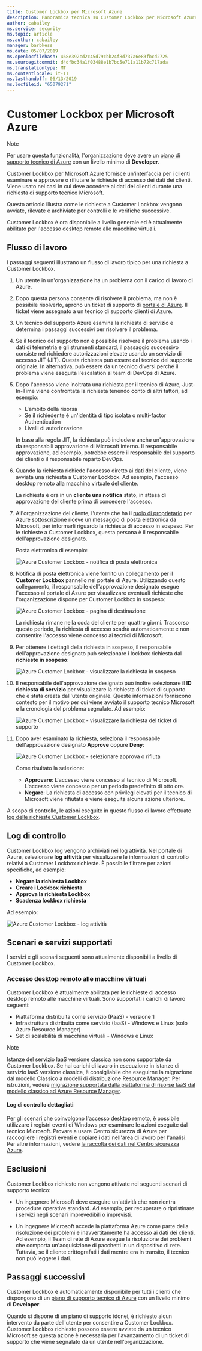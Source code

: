 ```yaml
---
title: Customer Lockbox per Microsoft Azure
description: Panoramica tecnica su Customer Lockbox per Microsoft Azure, che consente di controllare l'accesso del provider di cloud quando Microsoft potrebbe dover accedere ai dati dei clienti.
author: cabailey
ms.service: security
ms.topic: article
ms.author: cabailey
manager: barbkess
ms.date: 05/07/2019
ms.openlocfilehash: 468e392cd2c45d79cbb24f8d737a6e83fbcd2725
ms.sourcegitcommit: d4dfbc34a1f03488e1b7bc5e711a11b72c717ada
ms.translationtype: MT
ms.contentlocale: it-IT
ms.lasthandoff: 06/13/2019
ms.locfileid: "65079271"
---
```

# <a name="customer-lockbox-for-microsoft-azure"></a>Customer Lockbox per Microsoft Azure

> [!NOTE]
> Per usare questa funzionalità, l'organizzazione deve avere un [piano di supporto tecnico di Azure](https://azure.microsoft.com/support/plans/) con un livello minimo di **Developer**.

Customer Lockbox per Microsoft Azure fornisce un'interfaccia per i clienti esaminare e approvare o rifiutare le richieste di accesso dei dati dei clienti. Viene usato nei casi in cui deve accedere ai dati dei clienti durante una richiesta di supporto tecnico Microsoft.

Questo articolo illustra come le richieste a Customer Lockbox vengono avviate, rilevate e archiviate per controlli e le verifiche successive.

Customer Lockbox è ora disponibile a livello generale ed è attualmente abilitato per l'accesso desktop remoto alle macchine virtuali.

## <a name="workflow"></a>Flusso di lavoro

I passaggi seguenti illustrano un flusso di lavoro tipico per una richiesta a Customer Lockbox.

1. Un utente in un'organizzazione ha un problema con il carico di lavoro di Azure.

2. Dopo questa persona consente di risolvere il problema, ma non è possibile risolverlo, aprono un ticket di supporto di [portale di Azure](https://ms.portal.azure.com/signin/index/?feature.settingsportalinstance=mpac). Il ticket viene assegnato a un tecnico di supporto clienti di Azure.

3. Un tecnico del supporto Azure esamina la richiesta di servizio e determina i passaggi successivi per risolvere il problema.

4. Se il tecnico del supporto non è possibile risolvere il problema usando i dati di telemetria e gli strumenti standard, il passaggio successivo consiste nel richiedere autorizzazioni elevate usando un servizio di accesso JIT (JIT). Questa richiesta può essere dal tecnico del supporto originale. In alternativa, può essere da un tecnico diversi perché il problema viene eseguita l'escalation al team di DevOps di Azure.

5. Dopo l'accesso viene inoltrata una richiesta per il tecnico di Azure, Just-In-Time viene confrontata la richiesta tenendo conto di altri fattori, ad esempio:
    - L'ambito della risorsa
    - Se il richiedente è un'identità di tipo isolata o multi-factor Authentication
    - Livelli di autorizzazione
    
    In base alla regola JIT, la richiesta può includere anche un'approvazione da responsabili approvazione di Microsoft interno. Il responsabile approvazione, ad esempio, potrebbe essere il responsabile del supporto dei clienti o il responsabile reparto DevOps.

6. Quando la richiesta richiede l'accesso diretto ai dati del cliente, viene avviata una richiesta a Customer Lockbox. Ad esempio, l'accesso desktop remoto alla macchina virtuale del cliente.
    
    La richiesta è ora in un **cliente una notifica** stato, in attesa di approvazione del cliente prima di concedere l'accesso.

7. All'organizzazione del cliente, l'utente che ha il [ruolo di proprietario](../role-based-access-control/rbac-and-directory-admin-roles.md#azure-rbac-roles) per Azure sottoscrizione riceve un messaggio di posta elettronica da Microsoft, per informarli riguardo la richiesta di accesso in sospeso. Per le richieste a Customer Lockbox, questa persona è il responsabile dell'approvazione designato.
    
    Posta elettronica di esempio:
    
    ![Azure Customer Lockbox - notifica di posta elettronica](./media/azure-customer-lockbox/customer-lockbox-email-notification.png)

8. Notifica di posta elettronica viene fornito un collegamento per il **Customer Lockbox** pannello nel portale di Azure. Utilizzando questo collegamento, il responsabile dell'approvazione designato esegue l'accesso al portale di Azure per visualizzare eventuali richieste che l'organizzazione dispone per Customer Lockbox in sospeso:
    
    ![Azure Customer Lockbox - pagina di destinazione](./media/azure-customer-lockbox/customer-lockbox-landing-page.png)
    
   La richiesta rimane nella coda del cliente per quattro giorni. Trascorso questo periodo, la richiesta di accesso scadrà automaticamente e non consentire l'accesso viene concesso ai tecnici di Microsoft.

9. Per ottenere i dettagli della richiesta in sospeso, il responsabile dell'approvazione designato può selezionare i lockbox richiesta dal **richieste in sospeso**:
    
    ![Azure Customer Lockbox - visualizzare la richiesta in sospeso](./media/azure-customer-lockbox/customer-lockbox-pending-requests.png)

10. Il responsabile dell'approvazione designato può inoltre selezionare il **ID richiesta di servizio** per visualizzare la richiesta di ticket di supporto che è stata creata dall'utente originale. Queste informazioni forniscono contesto per il motivo per cui viene avviato il supporto tecnico Microsoft e la cronologia del problema segnalato. Ad esempio:
    
    ![Azure Customer Lockbox - visualizzare la richiesta del ticket di supporto](./media/azure-customer-lockbox/customer-lockbox-support-ticket.png)

11. Dopo aver esaminato la richiesta, seleziona il responsabile dell'approvazione designato **Approve** oppure **Deny**:
    
    ![Azure Customer Lockbox - selezionare approva o rifiuta](./media/azure-customer-lockbox/customer-lockbox-approval.png)
    
    Come risultato la selezione:
    - **Approvare**:  L'accesso viene concesso al tecnico di Microsoft. L'accesso viene concesso per un periodo predefinito di otto ore.
    - **Negare**: La richiesta di accesso con privilegi elevati per il tecnico di Microsoft viene rifiutata e viene eseguita alcuna azione ulteriore.

A scopo di controllo, le azioni eseguite in questo flusso di lavoro effettuate [log delle richieste Customer Lockbox](#auditing-logs).

## <a name="auditing-logs"></a>Log di controllo

Customer Lockbox log vengono archiviati nei log attività. Nel portale di Azure, selezionare **log attività** per visualizzare le informazioni di controllo relativi a Customer Lockbox richieste. È possibile filtrare per azioni specifiche, ad esempio:
- **Negare la richiesta Lockbox**
- **Creare i Lockbox richiesta**
- **Approva la richiesta Lockbox**
- **Scadenza lockbox richiesta**

Ad esempio:

![Azure Customer Lockbox - log attività](./media/azure-customer-lockbox/customer-lockbox-activitylogs.png)

## <a name="supported-services-and-scenarios"></a>Scenari e servizi supportati

I servizi e gli scenari seguenti sono attualmente disponibili a livello di Customer Lockbox.

### <a name="remote-desktop-access-to-virtual-machines"></a>Accesso desktop remoto alle macchine virtuali

Customer Lockbox è attualmente abilitata per le richieste di accesso desktop remoto alle macchine virtuali. Sono supportati i carichi di lavoro seguenti:
- Piattaforma distribuita come servizio (PaaS) - versione 1
- Infrastruttura distribuita come servizio (IaaS) - Windows e Linux (solo Azure Resource Manager)
- Set di scalabilità di macchine virtuali - Windows e Linux

> [!NOTE]
> Istanze del servizio IaaS versione classica non sono supportate da Customer Lockbox. Se hai carichi di lavoro in esecuzione in istanze di servizio IaaS versione classica, è consigliabile che eseguirne la migrazione dal modello Classico a modelli di distribuzione Resource Manager. Per istruzioni, vedere [migrazione supportata dalla piattaforma di risorse IaaS dal modello classico ad Azure Resource Manager](../virtual-machines/windows/migration-classic-resource-manager-overview.md).

#### <a name="detailed-audit-logs"></a>Log di controllo dettagliati

Per gli scenari che coinvolgono l'accesso desktop remoto, è possibile utilizzare i registri eventi di Windows per esaminare le azioni eseguite dal tecnico Microsoft. Provare a usare Centro sicurezza di Azure per raccogliere i registri eventi e copiare i dati nell'area di lavoro per l'analisi. Per altre informazioni, vedere [la raccolta dei dati nel Centro sicurezza Azure](../security-center/security-center-enable-data-collection.md).

## <a name="exclusions"></a>Esclusioni

Customer Lockbox richieste non vengono attivate nei seguenti scenari di supporto tecnico:

- Un ingegnere Microsoft deve eseguire un'attività che non rientra procedure operative standard. Ad esempio, per recuperare o ripristinare i servizi negli scenari imprevedibili o imprevisti.

- Un ingegnere Microsoft accede la piattaforma Azure come parte della risoluzione dei problemi e inavvertitamente ha accesso ai dati dei clienti. Ad esempio, il Team di rete di Azure esegue la risoluzione dei problemi che comporta un'acquisizione di pacchetti in un dispositivo di rete. Tuttavia, se il cliente crittografati i dati mentre era in transito, il tecnico non può leggere i dati.

## <a name="next-steps"></a>Passaggi successivi

Customer Lockbox è automaticamente disponibile per tutti i clienti che dispongono di un [piano di supporto tecnico di Azure](https://azure.microsoft.com/support/plans/) con un livello minimo di **Developer**.

Quando si dispone di un piano di supporto idonei, è richiesto alcun intervento da parte dell'utente per consentire a Customer Lockbox. Customer Lockbox richieste possono essere avviate da un tecnico Microsoft se questa azione è necessaria per l'avanzamento di un ticket di supporto che viene segnalato da un utente nell'organizzazione.
